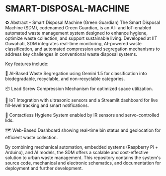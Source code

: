# SMART-DISPOSAL-MACHINE
♻️ Abstract – Smart Disposal Machine (Green Guardian)
The Smart Disposal Machine (SDM), codenamed Green Guardian, is an AI- and IoT-enabled automated waste management system designed to enhance hygiene, optimize waste collection, and support sustainable living. Developed at IIT Guwahati, SDM integrates real-time monitoring, AI-powered waste classification, and automated compression and segregation mechanisms to address key challenges in conventional waste disposal systems.

Key features include:

🤖 AI-Based Waste Segregation using Gemini 1.5 for classification into biodegradable, recyclable, and non-recyclable categories.

📦 Lead Screw Compression Mechanism for optimized space utilization.

📡 IoT Integration with ultrasonic sensors and a Streamlit dashboard for live fill-level tracking and smart notifications.

🧼 Contactless Hygiene System enabled by IR sensors and servo-controlled lids.

🗺️ Web-Based Dashboard showing real-time bin status and geolocation for efficient waste collection.

By combining mechanical automation, embedded systems (Raspberry Pi + Arduino), and AI models, the SDM offers a scalable and cost-effective solution to urban waste management. This repository contains the system's source code, mechanical and electronic schematics, and documentation for deployment and further development.
